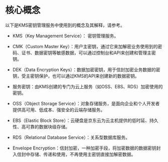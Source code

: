 # 核心概念

以下是KMS密钥管理服务中使用到的概念及其解释，请参考。

- KMS（Key Management Service）： 密钥管理服务。

- CMK（Custom Master Key）：用户主密钥，通过它来加解密业务使用到的密码、证书、数据密钥等敏感数据，可以通过控制台和API来创建和管理主密钥。

- DEK（Data Encryption Keys）：数据加密密钥，用于信封加密业务数据的密钥，受主密钥保护，也可以通过KMS的API来创建新的数据密钥。

- 服务密钥：由KMS创建的专门为云上服务（如OSS、EBS、RDS）加密使用的密钥。

- OSS（Object Storage Service）：对象存储服务，是面向企业和个人开发者提供高可用、低成本、强安全的云端存储服务。

- EBS（Elastic Block Store）：云硬盘是京东云为云主机提供的低时延、持久性、高可靠的数据块级存储。

- RDS（Relational Database Service）：关系型数据库服务。

- Envelope Encryption：信封加密，一种加密手段，将加密数据的数据密钥封入信封中存储、传递和使用，不再使用主密钥直接加解密数据。
